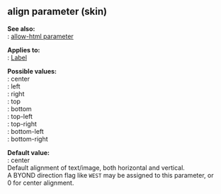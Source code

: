 ## align parameter (skin)    
**See also:**    
:   [allow-html parameter](/%7Bskin%7D/param/allow-html)    
<!-- -->    
**Applies to:**    
:   [Label](/%7Bskin%7D/control/label)    
<!-- -->    
**Possible values:**    
:   center    
:   left    
:   right    
:   top    
:   bottom    
:   top-left    
:   top-right    
:   bottom-left    
:   bottom-right    
<!-- -->    
**Default value:**    
:   center    
Default alignment of text/image, both horizontal and vertical.    
A BYOND direction flag like `WEST` may be assigned to this parameter, or    
0 for center alignment.  
